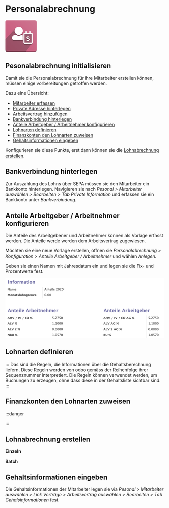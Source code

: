 # Personalabrechnung
![icons_odoo_hr_payroll](assets/icons_odoo_hr_payroll.png)

## Pesonalabrechnung initialisieren

Damit sie die Personalabrechnung für ihre Mitarbeiter erstellen können, müssen einige vorbereitungen getroffen werden.

Dazu eine Übersicht:
* [Mitarbeiter erfassen](Personal.md#Personal#Mitarbeiter%20erfassen)
* [Private Adresse hinterlegen](Personal.md#Private%20Adresse%20hinterlegen)
* [Arbeitsvertrag hinzufügen](Personal.md#Arbeitsvertrag%20hinzuf%C3%BCgen)
* [Bankverbindung hinterlegen](#Bankverbindung%20hinterlegen)
* [Anteile Arbeitgeber / Arbeitnehmer konfigurieren](#Anteile%20Arbeitgeber%20Arbeitnehmer%20konfigurieren)
* [Lohnarten definieren](#Lohnarten%20definieren)
* [Finanzkonten den Lohnarten zuweisen](#Finanzkonten%20den%20Lohnarten%20zuweisen)
* [Gehaltsinformationen eingeben](#Gehaltsinformationen%20eingeben)

Konfigurieren sie diese Punkte, erst dann können sie die [Lohnabrechnung erstellen](#Lohnabrechnung%20erstellen).

## Bankverbindung hinterlegen

Zur Auszahlung des Lohns über SEPA müssen sie den Mitarbeiter ein Bankkonto hinterlegen. Navigieren sie nach *Pesonal > Mitarbeiter auswählen > Bearbeiten > Tab Private Information* und erfassen sie ein Bankkonto unter *Bankverbindung*.

## Anteile Arbeitgeber / Arbeitnehmer konfigurieren

Die Anteile des Arbeitgebener und Arbeitnehmer können als Vorlage erfasst werden. Die Anteile werde werden dem Arbeitsvertrag zugewiesen.

Möchten sie eine neue Vorlage erstellen, öffnen sie *Personalabrechnung > Konfiguration > Anteile Arbeitgeber / Arbeitnehmer* und wählen *Anlegen.*

Geben sie einen Namen mit Jahresdatum ein und legen sie die Fix- und Prozentwerte fest.

![](assets/Pesonalabrechnung%20Anteile%20Arbeitnehmer%20Arbeitgebener.png)

## Lohnarten definieren

:::
Das sind die Regeln, die Informationen über die Gehaltsberechnung liefern. Diese Regeln werden von odoo gemäss der Reihenfolge ihrer Sequenznummer interpretiert. Die Regeln können verwendet werden, um Buchungen zu erzeugen, ohne dass diese in der Gehaltsliste sichtbar sind.
:::

## Finanzkonten den Lohnarten zuweisen

:::danger

:::

## Lohnabrechnung erstellen

**Einzeln**

**Batch**

## Gehaltsinformationen eingeben

Die Gehaltsinformationen der Mitarbeiter legen sie via *Pesonal > Mitarbeiter auswählen > Link Verträge > Arbeitsvertrag auswählen > Bearbeiten > Tab Gehalsinformationen* fest.